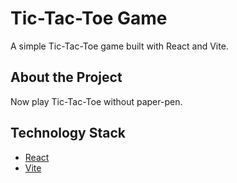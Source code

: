 # Tic-Tac-Toe Game

A simple Tic-Tac-Toe game built with React and Vite.

## About the Project

Now play Tic-Tac-Toe without paper-pen.

## Technology Stack

- [React](https://reactjs.org/)
- [Vite](https://vitejs.dev/)





